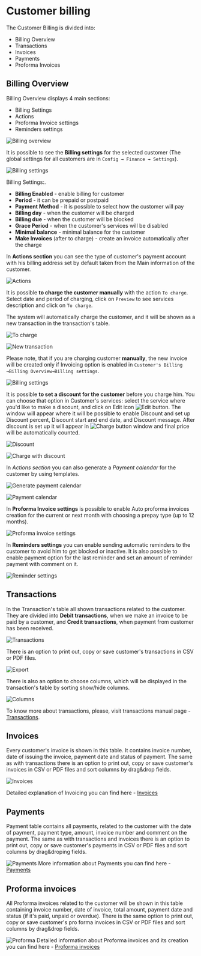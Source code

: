 Customer billing
==========

The Customer Billing is divided into:
* Billing Overview
* Transactions
* Invoices
* Payments
* Proforma Invoices


## Billing Overview

Billing Overview displays 4 main sections:
* Billing Settings
* Actions
* Proforma Invoice settings
* Reminders settings

![Billing overview](billing_overview.png)


It is possible to see the **Billing settings** for the selected customer (The global settings for all customers are in `Config → Finance → Settings`).

![Billing settings](billing_settings.png)

Billing Settings:.
* **Billing Enabled** - enable billing for customer
* **Period** - it can be prepaid or postpaid
* **Payment Method** - it is possible to select how the customer will pay
* **Billing day** - when the customer will be charged
* **Billing due** - when the customer will be blocked
* **Grace Period** - when the customer's services will be disabled
* **Minimal balance** - minimal balance for the customer
* **Make Invoices** (after to charge) - create an invoice automatically after the charge


In **Actions section** you can see the type of customer's payment account with his billing address set by default taken from the Main information of the customer.

![Actions](actions.png)


It is possible **to charge the customer manually** with the action `To charge`.
Select date and period of charging, click on `Preview` to see services description and click on `To charge`.

The system will automatically charge the customer, and it will be shown as a new transaction in the transaction's table.

![To charge](charge.png)

![New transaction](new_transaction.png)


Please note, that if you are charging customer **manually**, the new invoice will be created only if Invoicing option is enabled in `Customer's Billing →Billing Overview→Billing settings`.

![Billing settings](global_billing_settings.png)


It is possible **to set a discount for the customer** before you charge him. You can choose that option in Customer's services: select the service where you'd like to make a discount, and click on Edit icon ![Edit button](edit_button.png). The window will appear where  it will be possible to enable Discount and set up Discount percent, Discount start and end date, and Discount message. After discount is set up it will appear in ![Charge button](charge_button.png) window and final price will be automatically counted.


![Discount](edit_service.png)

![Charge with discount](charge_with_discount.png)


In *Actions section* you can also generate a *Payment calendar* for the customer by using templates.

![Generate payment calendar](generate_payment_calendar.png)

![Payment calendar](payment_calendar.png)


In **Proforma Invoice settings** is possible to enable Auto proforma invoices creation for the current or next month with choosing a prepay type (up to 12 months).

![Proforma invoice settings](proforma_invoice_settings.png)


In **Reminders settings** you can enable sending automatic reminders to the customer to avoid him to get blocked or inactive. It is also possible to enable payment option for the last reminder and set an amount of reminder payment with comment on it.

![Reminder settings](reminders_settings.png)



## Transactions

In the Transaction's table all shown transactions related to the customer. They are divided into **Debit transactions**, when we make an invoice to be paid by a customer, and **Credit transactions**, when payment from customer has been received.

![Transactions](transactions.png)


There is an option to print out, copy or save customer's transactions  in CSV or PDF files.

![Export](export.png)


There is also an option to choose columns, which will be displayed in the transaction's table by sorting show/hide columns.

![Columns](columns.png)

To know more about transactions, please, visit transactions manual page - [Transactions](../../finance/transactions/transactions.md).


## Invoices

Every customer's invoice is shown in this table. It contains invoice number, date of issuing the invoice,  payment date and status of payment. The same as with transactions there is an option to print out, copy or save customer's invoices in CSV or PDF files and sort columns by drag&drop fields.

![Invoices](invoices.png)

Detailed explanation of Invoicing you can find here -  [Invoices](../../finance/invoices/invoices.md)


## Payments

Payment table contains all payments, related to the customer with the date of payment, payment type, amount, invoice number and comment on the payment. The same as with transactions and invoices there is an option to print out, copy or save customer's payments in CSV or PDF files and sort columns by drag&droping fields.

![Payments](payments.png)
More information about Payments you can find here -  [Payments](../../finance/payments/payments.md)


## Proforma invoices

All Proforma invoices related to the customer will be shown in this table containing invoice number, date of invoice, total amount, payment date and status (if it's paid, unpaid or overdue).
There is the same option to print out, copy or save customer's pro forma invoices in CSV or PDF files and sort columns by drag&drop fields.

![Proforma](proforma.png)
Detailed information about Proforma invoices and its creation you can find here - [Proforma invoices](../../finance/proforma_invoices/proforma_invoices.md)
